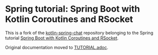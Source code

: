 # Spring tutorial: Spring Boot with Kotlin Coroutines and RSocket

This is a fork of the [kotlin-spring-chat](https://github.com/kotlin-hands-on/kotlin-spring-chat) repository 
belonging to the Spring tutorial 
[Spring Boot with Kotlin Coroutines and RSocket](https://spring.io/guides/tutorials/spring-webflux-kotlin-rsocket/).

Original documentation moved to [TUTORIAL.adoc](./TUTORIAL.adoc).

